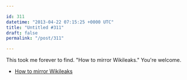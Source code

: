 ```yaml
---

id: 311
datetime: "2013-04-22 07:15:25 +0000 UTC"
title: "Untitled #311"
draft: false
permalink: "/post/311"

---
```


This took me forever to find. "How to mirror Wikileaks." You're welcome. 

 
 * [How to mirror Wikileaks](http://wlstorage.net/HOW-TO-MIRROR.txt)


